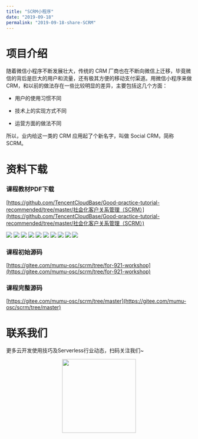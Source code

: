 ```yaml
---
title: "SCRM小程序"
date: "2019-09-18"
permalink: "2019-09-18-share-SCRM"
---
```


# 项目介绍
随着微信小程序不断发展壮大，传统的 CRM 厂商也在不断向微信上迁移，毕竟微信的背后是巨大的用户和流量，还有极其方便的移动支付渠道。用微信小程序来做CRM，和以前的做法存在一些比较明显的差异，主要包括这几个方面：

- 用户的使用习惯不同

- 技术上的实现方式不同

- 运营方面的做法不同

所以，业内给这一类的 CRM 应用起了个新名字，叫做 Social CRM，简称 SCRM。

# 资料下载
### 课程教材PDF下载

[https://github.com/TencentCloudBase/Good-practice-tutorial-recommended/tree/master/社会化客户关系管理（SCRM）](https://github.com/TencentCloudBase/Good-practice-tutorial-recommended/tree/master/社会化客户关系管理（SCRM）)

![](https://puui.qpic.cn/vupload/0/1568791595153_bu0gmgs3i6j.png/0)
![](https://puui.qpic.cn/vupload/0/1568791713978_whdrosnp3k.png/0)
![](https://puui.qpic.cn/vupload/0/1568791792831_kjr0hwc0qm.png/0)
![](https://puui.qpic.cn/vupload/0/1568791911632_w2j7aexxaw.png/0)
![](https://puui.qpic.cn/vupload/0/1568791989057_ak263n4692a.png/0)
![](https://puui.qpic.cn/vupload/0/1568792055884_giatsmyn9id.png/0)
![](https://puui.qpic.cn/vupload/0/1568792124716_t75snvf2t3.png/0)
![](https://puui.qpic.cn/vupload/0/1568792251313_emjbxwikfvg.png/0)
![](https://puui.qpic.cn/vupload/0/1568792318013_2p6xeoua37i.png/0)
![](https://puui.qpic.cn/vupload/0/1568792380142_yms0j892dqc.png/0)

### 课程初始源码

[https://gitee.com/mumu-osc/scrm/tree/for-921-workshop](https://gitee.com/mumu-osc/scrm/tree/for-921-workshop)

### 课程完整源码

[https://gitee.com/mumu-osc/scrm/tree/master](https://gitee.com/mumu-osc/scrm/tree/master)

# 联系我们
更多云开发使用技巧及Serverless行业动态，扫码关注我们~
<p align="center">
    <img src="https://puui.qpic.cn/vupload/0/20190603_1559545575934_lettsbvkvdn.jpeg/0" width="200px">
</p>
